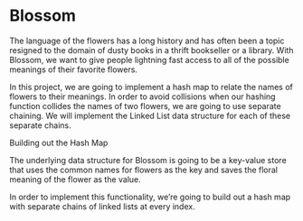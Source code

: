 # Blossom

The language of the flowers has a long history and has often been a topic resigned to the domain of dusty books in a thrift bookseller or a library. With Blossom, we want to give people lightning fast access to all of the possible meanings of their favorite flowers.

In this project, we are going to implement a hash map to relate the names of flowers to their meanings. In order to avoid collisions when our hashing function collides the names of two flowers, we are going to use separate chaining. We will implement the Linked List data structure for each of these separate chains.

Building out the Hash Map

The underlying data structure for Blossom is going to be a key-value store that uses the common names for flowers as the key and saves the floral meaning of the flower as the value.

In order to implement this functionality, we’re going to build out a hash map with separate chains of linked lists at every index.